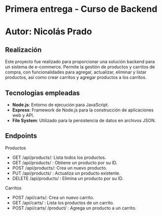 # Primera entrega - Curso de Backend

# Autor: Nicolás Prado

## Realización
Este proyecto fue realizado para proporcionar una solución backend para un sistema de e-commerce. Permite la gestión de productos y carritos de compra, con funcionalidades para agregar, actualizar, eliminar y listar productos, así como crear carritos y agregar productos a los carritos.

## Tecnologías empleadas
- **Node.js**: Entorno de ejecución para JavaScript.
- **Express**: Framework de Node.js para la construcción de aplicaciones web y API.
- **File System**: Utilizado para la persistencia de datos en archivos JSON.

## Endpoints
Productos
- GET /api/products/: Lista todos los productos.
- GET /api/products/
: Obtiene un producto por su ID.
- POST /api/products/: Crea un nuevo producto.
- PUT /api/products/
: Actualiza un producto existente.
- DELETE /api/products/
: Elimina un producto por su ID.

Carritos
- POST /api/carts/: Crea un nuevo carrito.
- GET /api/carts/
: Lista los productos de un carrito.
- POST /api/carts/
/product/
: Agrega un producto a un carrito.
